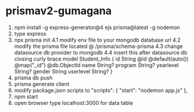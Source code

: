 # prismav2-gumagana

1. npm install -g express-generator@4 ejs prisma@latest -g nodemon
2. type express
3. npx prisma init
4.1 modify env file to your mongodb database url
4.2 modify the prisma file located @ /prisma/schema-prisma
4.3 change datasource db provider to mongodb
4.4  insert this after datasource db closing curly brace
    model Student_Info {
          id String @id @default(auto()) @map("_id") @db.ObjectId
          name String?
          program String?
          yearlevel String?
          gender String
          userlevel String?
     }
5. prisma db push
6. prisma generate client
7. modify package.json scripts to 
  "scripts": {
    "start": "nodemon app.js"
  },
8. npm start
9. open browser type localhost:3000 for data table
